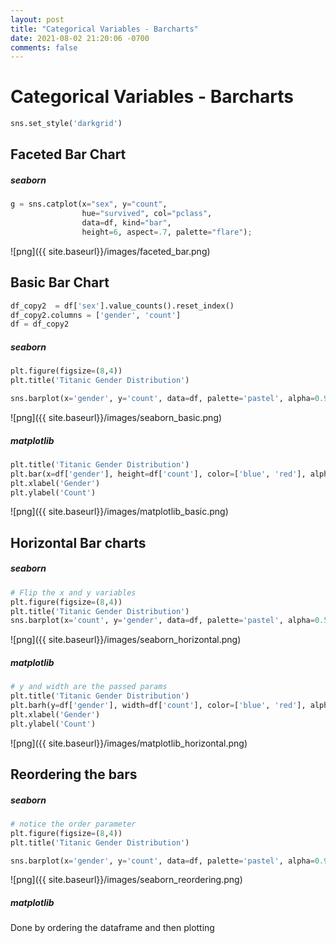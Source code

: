 ```yaml
---
layout: post
title: "Categorical Variables - Barcharts"
date: 2021-08-02 21:20:06 -0700
comments: false
---
```

# Categorical Variables - Barcharts



```python
sns.set_style('darkgrid')
```

## Faceted Bar Chart
##### seaborn


```python
g = sns.catplot(x="sex", y="count",
                hue="survived", col="pclass",
                data=df, kind="bar",
                height=6, aspect=.7, palette="flare");
```


![png]({{ site.baseurl}}/images/faceted_bar.png)


## Basic Bar Chart


```python
df_copy2  = df['sex'].value_counts().reset_index()
df_copy2.columns = ['gender', 'count']
df = df_copy2
```

##### seaborn


```python
plt.figure(figsize=(8,4))
plt.title('Titanic Gender Distribution')

sns.barplot(x='gender', y='count', data=df, palette='pastel', alpha=0.9)

```







![png]({{ site.baseurl}}/images/seaborn_basic.png)


##### matplotlib


```python
plt.title('Titanic Gender Distribution')
plt.bar(x=df['gender'], height=df['count'], color=['blue', 'red'], alpha=0.4, width=0.4)
plt.xlabel('Gender')
plt.ylabel('Count')
```





![png]({{ site.baseurl}}/images/matplotlib_basic.png)


## Horizontal Bar charts
##### seaborn


```python
# Flip the x and y variables
plt.figure(figsize=(8,4))
plt.title('Titanic Gender Distribution')
sns.barplot(x='count', y='gender', data=df, palette='pastel', alpha=0.5)
```





![png]({{ site.baseurl}}/images/seaborn_horizontal.png)


##### matplotlib


```python
# y and width are the passed params
plt.title('Titanic Gender Distribution')
plt.barh(y=df['gender'], width=df['count'], color=['blue', 'red'], alpha=0.4)
plt.xlabel('Gender')
plt.ylabel('Count')
```




![png]({{ site.baseurl}}/images/matplotlib_horizontal.png)


## Reordering the bars

##### seaborn


```python
# notice the order parameter
plt.figure(figsize=(8,4))
plt.title('Titanic Gender Distribution')

sns.barplot(x='gender', y='count', data=df, palette='pastel', alpha=0.9, order=['male', 'female'])

```







![png]({{ site.baseurl}}/images/seaborn_reordering.png)


##### matplotlib

Done by ordering the dataframe and then plotting

